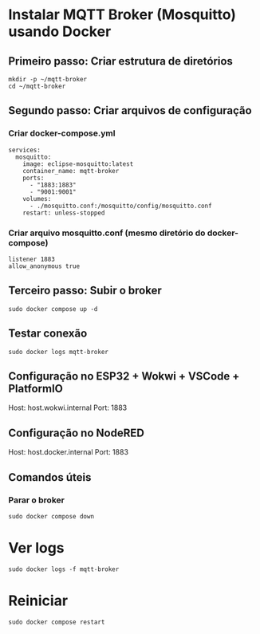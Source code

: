 # Instalar MQTT Broker (Mosquitto) usando Docker

## Primeiro passo: Criar estrutura de diretórios
```
mkdir -p ~/mqtt-broker
cd ~/mqtt-broker
```

## Segundo passo: Criar arquivos de configuração

### Criar docker-compose.yml
```
services:
  mosquitto:
    image: eclipse-mosquitto:latest
    container_name: mqtt-broker
    ports:
      - "1883:1883"
      - "9001:9001"
    volumes:
      - ./mosquitto.conf:/mosquitto/config/mosquitto.conf
    restart: unless-stopped
```

### Criar arquivo mosquitto.conf (mesmo diretório do docker-compose)
```
listener 1883
allow_anonymous true
```

## Terceiro passo: Subir o broker
```
sudo docker compose up -d
```

## Testar conexão
```
sudo docker logs mqtt-broker
```

## Configuração no ESP32 + Wokwi + VSCode + PlatformIO
Host: host.wokwi.internal
Port: 1883



## Configuração no NodeRED
Host: host.docker.internal
Port: 1883



## Comandos úteis

### Parar o broker
```
sudo docker compose down
```

# Ver logs
```
sudo docker logs -f mqtt-broker
```

# Reiniciar
```
sudo docker compose restart
```
